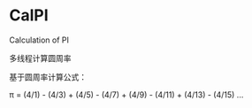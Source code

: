 # CalPI
Calculation of PI

多线程计算圆周率

基于圆周率计算公式：

π = (4/1) - (4/3) + (4/5) - (4/7) + (4/9) - (4/11) + (4/13) - (4/15) ... 

